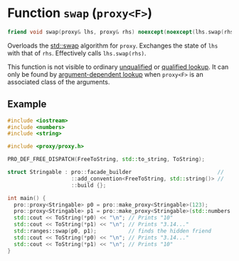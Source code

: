 # Function `swap` (`proxy<F>`)

```cpp
friend void swap(proxy& lhs, proxy& rhs) noexcept(noexcept(lhs.swap(rhs)));
```

Overloads the [std::swap](https://en.cppreference.com/w/cpp/algorithm/swap) algorithm for `proxy`. Exchanges the state of `lhs` with that of `rhs`. Effectively calls `lhs.swap(rhs)`.

This function is not visible to ordinary [unqualified](https://en.cppreference.com/w/cpp/language/unqualified_lookup) or [qualified lookup](https://en.cppreference.com/w/cpp/language/qualified_lookup). It can only be found by [argument-dependent lookup](https://en.cppreference.com/w/cpp/language/adl) when `proxy<F>` is an associated class of the arguments.

## Example

```cpp
#include <iostream>
#include <numbers>
#include <string>

#include <proxy/proxy.h>

PRO_DEF_FREE_DISPATCH(FreeToString, std::to_string, ToString);

struct Stringable : pro::facade_builder                           //
                    ::add_convention<FreeToString, std::string()> //
                    ::build {};

int main() {
  pro::proxy<Stringable> p0 = pro::make_proxy<Stringable>(123);
  pro::proxy<Stringable> p1 = pro::make_proxy<Stringable>(std::numbers::pi);
  std::cout << ToString(*p0) << "\n"; // Prints "10"
  std::cout << ToString(*p1) << "\n"; // Prints "3.14..."
  std::ranges::swap(p0, p1);          // finds the hidden friend
  std::cout << ToString(*p0) << "\n"; // Prints "3.14..."
  std::cout << ToString(*p1) << "\n"; // Prints "10"
}
```
